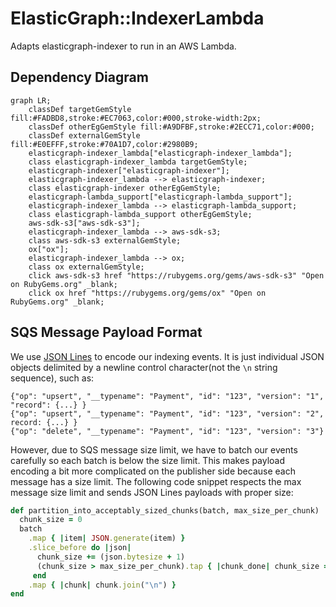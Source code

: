 # ElasticGraph::IndexerLambda

Adapts elasticgraph-indexer to run in an AWS Lambda.

## Dependency Diagram

```mermaid
graph LR;
    classDef targetGemStyle fill:#FADBD8,stroke:#EC7063,color:#000,stroke-width:2px;
    classDef otherEgGemStyle fill:#A9DFBF,stroke:#2ECC71,color:#000;
    classDef externalGemStyle fill:#E0EFFF,stroke:#70A1D7,color:#2980B9;
    elasticgraph-indexer_lambda["elasticgraph-indexer_lambda"];
    class elasticgraph-indexer_lambda targetGemStyle;
    elasticgraph-indexer["elasticgraph-indexer"];
    elasticgraph-indexer_lambda --> elasticgraph-indexer;
    class elasticgraph-indexer otherEgGemStyle;
    elasticgraph-lambda_support["elasticgraph-lambda_support"];
    elasticgraph-indexer_lambda --> elasticgraph-lambda_support;
    class elasticgraph-lambda_support otherEgGemStyle;
    aws-sdk-s3["aws-sdk-s3"];
    elasticgraph-indexer_lambda --> aws-sdk-s3;
    class aws-sdk-s3 externalGemStyle;
    ox["ox"];
    elasticgraph-indexer_lambda --> ox;
    class ox externalGemStyle;
    click aws-sdk-s3 href "https://rubygems.org/gems/aws-sdk-s3" "Open on RubyGems.org" _blank;
    click ox href "https://rubygems.org/gems/ox" "Open on RubyGems.org" _blank;
```

## SQS Message Payload Format

We use [JSON Lines](http://jsonlines.org/) to encode our indexing events. It is just individual JSON objects
delimited by a newline control character(not the `\n` string sequence), such as:

```jsonl
{"op": "upsert", "__typename": "Payment", "id": "123", "version": "1", "record": {...} }
{"op": "upsert", "__typename": "Payment", "id": "123", "version": "2", record: {...} }
{"op": "delete", "__typename": "Payment", "id": "123", "version": "3"}
```

However, due to SQS message size limit, we have to batch our events carefully so each batch is below the size limit.
This makes payload encoding a bit more complicated on the publisher side because each message has a size limit.
The following code snippet respects the max message size limit and sends JSON Lines payloads with proper size:

```ruby
def partition_into_acceptably_sized_chunks(batch, max_size_per_chunk)
  chunk_size = 0
  batch
    .map { |item| JSON.generate(item) }
    .slice_before do |json|
      chunk_size += (json.bytesize + 1)
      (chunk_size > max_size_per_chunk).tap { |chunk_done| chunk_size = 0 if chunk_done }
     end
    .map { |chunk| chunk.join("\n") }
end
```
